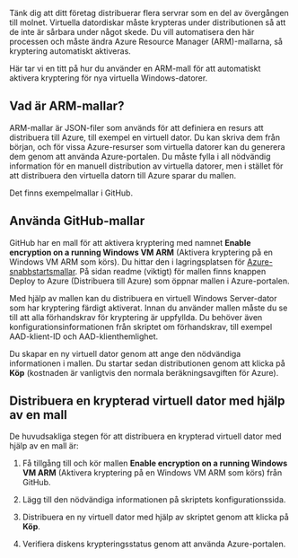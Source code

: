Tänk dig att ditt företag distribuerar flera servrar som en del av övergången till molnet. Virtuella datordiskar måste krypteras under distributionen så att de inte är sårbara under något skede. Du vill automatisera den här processen och måste ändra Azure Resource Manager (ARM)-mallarna, så kryptering automatiskt aktiveras.

Här tar vi en titt på hur du använder en ARM-mall för att automatiskt aktivera kryptering för nya virtuella Windows-datorer.

## <a name="what-are-arm-templates"></a>Vad är ARM-mallar?

ARM-mallar är JSON-filer som används för att definiera en resurs att distribuera till Azure, till exempel en virtuell dator. Du kan skriva dem från början, och för vissa Azure-resurser som virtuella datorer kan du generera dem genom att använda Azure-portalen. Du måste fylla i all nödvändig information för en manuell distribution av virtuella datorer, men i stället för att distribuera den virtuella datorn till Azure sparar du mallen.

Det finns exempelmallar i GitHub.

## <a name="using-github-templates"></a>Använda GitHub-mallar

GitHub har en mall för att aktivera kryptering med namnet **Enable encryption on a running Windows VM ARM** (Aktivera kryptering på en Windows VM ARM som körs). Du hittar den i lagringsplatsen för [Azure-snabbstartsmallar](https://github.com/Azure/azure-quickstart-templates). På sidan readme (viktigt) för mallen finns knappen Deploy to Azure (Distribuera till Azure) som öppnar mallen i Azure-portalen.

Med hjälp av mallen kan du distribuera en virtuell Windows Server-dator som har kryptering färdigt aktiverat. Innan du använder mallen måste du se till att alla förhandskrav för kryptering är uppfyllda. Du behöver även konfigurationsinformationen från skriptet om förhandskrav, till exempel AAD-klient-ID och AAD-klienthemlighet.

Du skapar en ny virtuell dator genom att ange den nödvändiga informationen i mallen. Du startar sedan distributionen genom att klicka på **Köp** (kostnaden är vanligtvis den normala beräkningsavgiften för Azure).

## <a name="deploy-an-encrypted-vm-by-using-a-template"></a>Distribuera en krypterad virtuell dator med hjälp av en mall

De huvudsakliga stegen för att distribuera en krypterad virtuell dator med hjälp av en mall är:

1. Få tillgång till och kör mallen **Enable encryption on a running Windows VM ARM** (Aktivera kryptering på en Windows VM ARM som körs) från GitHub.

1. Lägg till den nödvändiga informationen på skriptets konfigurationssida.

1. Distribuera en ny virtuell dator med hjälp av skriptet genom att klicka på **Köp**.

1. Verifiera diskens krypteringsstatus genom att använda Azure-portalen.
